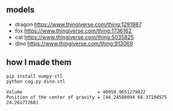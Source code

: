 
## models

- dragon https://www.thingiverse.com/thing:1291987
- fox https://www.thingiverse.com/thing:1736162
- cat https://www.thingiverse.com/thing:5035825
- dino https://www.thingiverse.com/thing:913069

## how I made them

```shell
pip install numpy-stl
python cog.py dino.stl
```

```text
Volume                            = 40959.9651279822
Position of the center of gravity = [44.24588094 68.37104575 24.26177268]
```
